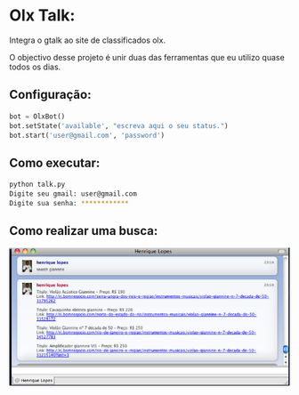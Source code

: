 Olx Talk:
=========

Integra o gtalk ao site de classificados olx.


O objectivo desse projeto é unir duas das ferramentas que eu utilizo quase todos os dias.


Configuração:
--------------

```python
bot = OlxBot()
bot.setState('available', "escreva aqui o seu status.")
bot.start('user@gmail.com', 'password')
```

Como executar:
--------------
```sh
python talk.py
Digite seu gmail: user@gmail.com
Digite sua senha: ************
```

Como realizar uma busca:
--------------
![alt text](https://raw.githubusercontent.com/riquellopes/bom-negocio-talk/master/adium.png "Tela do Adium")
